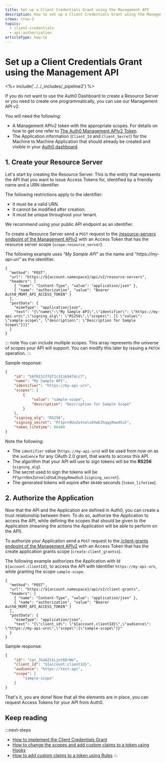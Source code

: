 ```yaml
---
title: Set up a Client Credentials Grant using the Management API
description: How to set up a Client Credentials Grant using the Management API.
crews: crew-2
topics:
  - client-credentials
  - api-authorization
articleType: how-to
---
```


# Set up a Client Credentials Grant using the Management API

<%= include('../../_includes/_pipeline2') %>

If you do not want to use the Auth0 Dashboard to create a Resource Server or you need to create one programmatically, you can use our Management API v2.

You will need the following:

- A Management APIv2 token with the appropriate scopes. For details on how to get one refer to [The Auth0 Management APIv2 Token](/api/management/v2/tokens).
- The Application information (`Client_Id` and `Client_Secret`) for the Machine to Machine Application that should already be created and visible in your [Auth0 dashboard](${manage_url}/#/applications).

## 1. Create your Resource Server

Let's start by creating the Resource Server. This is the entity that represents the API that you want to issue Access Tokens for, identified by a friendly name and a URN identifier.

The following restrictions apply to the identifier:
- It must be a valid URN.
- It cannot be modified after creation.
- It must be unique throughout your tenant.

We recommend using your public API endpoint as an identifier.

To create a Resource Server send a `POST` request to the [/resource-servers endpoint of the Management APIv2](/api/management/v2#!/Resource_Servers/post_resource_servers) with an Access Token that has the resource server scope (`scope:resource_server`).

The following example uses _"My Sample API"_ as the name and _"https://my-api-uri"_ as the identifier.

```har
{
  "method": "POST",
  "url": "https://${account.namespace}/api/v2/resource-servers",
  "headers": [
    { "name": "Content-Type", "value": "application/json" },
    { "name": "authorization", "value": "Bearer Auth0_MGMT_API_ACCESS_TOKEN" }
  ],
  "postData": {
    "mimeType": "application/json",
    "text": "{\"name\":\"My Sample API\",\"identifier\": \"https://my-api-urn\",\"signing_alg\": \"RS256\",\"scopes\": [{ \"value\": \"sample-scope\", \"description\": \"Description for Sample Scope\"}]}"
  }
}
```

::: note
  You can include multiple scopes. This array represents the universe of scopes your API will support. You can modify this later by issuing a <code>PATCH</code> operation.
:::

Sample response:

```json
{
    "id": "56f0131ffdf1c311694f4cc7",
    "name": "My Sample API",
    "identifier": "https://my-api-urn",
    "scopes": [
        {
            "value": "sample-scope",
            "description": "Description for Sample Scope"
        }
    ],
    "signing_alg": "RS256",
    "signing_secret": "FF1prn9UxZotnolsDVwEJhqqyRmwdSu5",
    "token_lifetime": 86400
}
```

Note the following:
- The `identifier` value (`https://my-api-urn`) will be used from now on as the `audience` for any OAuth 2.0 grant, that wants to access this API.
- The algorithm that your API will use to sign tokens will be the __RS256__ (`signing_alg`).
- The secret used to sign the tokens will be `FF1prn9UxZotnolsDVwEJhqqyRmwdSu5` (`signing_secret`).
- The generated tokens will expire after `86400` seconds (`token_lifetime`).

## 2. Authorize the Application

Now that the API and the Application are defined in Auth0, you can create a trust relationship between them. To do so, authorize the Application to access the API, while defining the scopes that should be given to the Application (meaning the actions the Application will be able to perform on the API).

To authorize your Application send a `POST` request to the [/client-grants endpoint of the Management APIv2](/api/management/v2#!/Client_Grants/post_client_grants) with an Access Token that has the create application grants scope (`create:client_grantss`).

The following example authorizes the Application with Id `${account.clientId}`, to access the API with Identifier `https://my-api-urn`, while granting the scope `sample-scope`.

```har
{
  "method": "POST",
  "url": "https://${account.namespace}/api/v2/client-grants",
  "headers": [
    { "name": "Content-Type", "value": "application/json" },
    { "name": "authorization", "value": "Bearer Auth0_MGMT_API_ACCESS_TOKEN" }
  ],
  "postData": {
    "mimeType": "application/json",
    "text": "{\"client_id\": \"${account.clientId}\",\"audience\": \"https://my-api-urn\",\"scope\":[\"sample-scope\"]}"
  }
}
```

Sample response:

```json
{
    "id": "cgr_JGa6ZckLjnt60rWe",
    "client_id": "${account.clientId}",
    "audience": "https://test-api",
    "scope": [
        "sample-scope"
    ]
}
```

That's it, you are done! Now that all the elements are in place, you can request Access Tokens for your API from Auth0.

## Keep reading

:::next-steps
* [How to implement the Client Credentials Grant](/api-auth/tutorials/client-credentials)
* [How to change the scopes and add custom claims to a token using Hooks](/api-auth/tutorials/client-credentials/customize-with-hooks)
* [How to add custom claims to a token using Rules](/scopes#custom-claims)
:::
